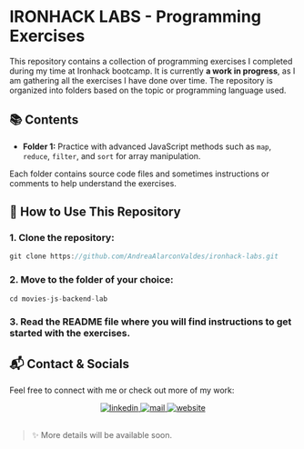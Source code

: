 # IRONHACK LABS - Programming Exercises 

This repository contains a collection of programming exercises I completed during my time at Ironhack bootcamp. It is currently **a work in progress**, as I am gathering all the exercises I have done over time. The repository is organized into folders based on the topic or programming language used.


## 📚 Contents

- **Folder 1:** Practice with advanced JavaScript methods such as `map`, `reduce`, `filter`, and `sort` for array manipulation.  

Each folder contains source code files and sometimes instructions or comments to help understand the exercises.

## 🔧 How to Use This Repository

### 1. Clone the repository:

```js
git clone https://github.com/AndreaAlarconValdes/ironhack-labs.git
```

### 2. Move to the folder of your choice:

```js
cd movies-js-backend-lab
```

### 3. Read the README file where you will find instructions to get started with the exercises.

## 📬 Contact & Socials
Feel free to connect with me or check out more of my work:

<div align="center">
<a href="https://www.linkedin.com/in/andreaalarconvaldes" target="_blank">
<img src="https://img.shields.io/badge/linkedin-%231E77B5.svg?&style=for-the-badge&logo=linkedin&logoColor=white" alt=linkedin  />
</a>
<a href="mailto:alarconvaldes.a@gmail.com" target="_blank">
<img src="https://img.shields.io/badge/email-%23BB001B.svg?&style=for-the-badge&logo=gmail&logoColor=white" alt=mail  />
</a>
<a href="https://andreaalarconvaldes.github.io/portfolio-andrea/" target="_blank">
<img src="https://img.shields.io/badge/Website-%23707070.svg?&style=for-the-badge&logo=google-cloud&logoColor=white" alt=website  />
</a>
</div>
</br>

> ✨ More details will be available soon.